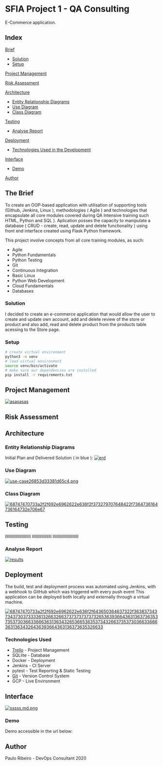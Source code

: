 
# SFIA Project 1 - QA Consulting

E-Commerce application.

## Index
[Brief](#brief)
   * [Solution](#solution)
   * [Setup](#setup)

[Project Management](#pro)

[Risk Assessment](#ris)

[Architecture](#arch)
   * [Entity Relationship Diagrams](#erd)
   * [Use Diagram](#use)
   * [Class Diagram](#cla)
	
[Testing](#testing)
   * [Analyse Report](#report)
     
[Deployment](#depl)
   * [Technologies Used in the Development](#tech)
     
[Interface](#inte)
   * [Demo](#demo)
   
[Author](#auth)


<a name="brief"></a>
## The Brief

To create an OOP-based application with utilisation of supporting tools (Github, Jenkins, Linux ), methodologies ( Agile ) and technologies that encapsulate all core modules covered during QA Intensive training such HTML, Python and SQL ).
Aplication posses the capacity to manipulate a database ( CRUD - create, read, update and delete functionality ) using front end interface created using Flask Python framework.

This project involve concepts from all core training modules, as such:
* Agile
* Python Fundamentals
* Python Testing
* Git
* Continuous Integration
* Basic Linux
* Python Web Development
* Cloud Fundamentals
* Databases

<a name="solution"></a>
### Solution

I decided to create an e-commerce application that would allow the user to create and update own account, add and delete review of the store or product and also add, read and delete product from the products table acessing to the Store page.

<a name="setup"></a>
### Setup
```bash
# create virtual environment
python3 -m venv
# load virtual environment
source venv/bin/activate
# make sure our dependencies are installed
pip install -r requirements.txt
```


<a name="pro"></a>
## Project Management

<a href="https://ibb.co/SRYZT3L"><img src="https://i.ibb.co/TmjNXgC/asasasas.png" alt="asasasas" border="0"></a>

<a name="ris"></a>
## Risk Assessment


<a name="arch"></a>
## Architecture

<a name="erd"></a>
### Entity Relationship Diagrams
Initial Plan and Delivered Solution ( in blue ):
<a href="https://ibb.co/kmSS7Nw"><img src="https://i.ibb.co/g4RR2kf/erd.png" alt="erd" border="0"></a>

<a name="use"></a>
### Use Diagram
[![use-case26853d33381d65c4.png](https://www.imageupload.net/upload-image/2020/02/20/use-case26853d33381d65c4.png)](https://www.imageupload.net/image/RucKy)

<a name="cla"></a>
### Class Diagram
<a href="https://ibb.co/yktFTmY"><img src="https://i.ibb.co/2Mx320s/68747470733a2f2f692e6962622e636f2f373279707648422f7364736164736164732e706e67.png" alt="68747470733a2f2f692e6962622e636f2f373279707648422f7364736164736164732e706e67" border="0"></a>

## Testing
lllllllllllllllllllllllll
lllllllllllllllllll
lllllllllllllllllllllllll

<a name="report"></a>
### Analyse Report

<a href="https://ibb.co/pj2hdfG"><img src="https://i.ibb.co/YB20hcY/results.png" alt="results" border="0"></a><br />

## Deployment
The build, test and deployment process was automated using Jenkins, with a webhook to GitHub which was triggered with every push event
This application can be deployed both locally and externally through a virtual machine. 

<a href="https://imgbb.com/"><img src="https://i.ibb.co/KsvZC3v/68747470733a2f2f692e6962622e636f2f643650364637322f3638373437343730373333613266326637373737373732653639366436313637363537353730366336663631363432653665363537343266373537303663366636313634326436393664363136373635326633.jpg" alt="68747470733a2f2f692e6962622e636f2f643650364637322f3638373437343730373333613266326637373737373732653639366436313637363537353730366336663631363432653665363537343266373537303663366636313634326436393664363136373635326633" border="0"></a>

<a name="tech"></a>
### Technologies Used
* [Trello](https://trello.com/b/VFRNnQYX/project-sfia) - Project Management
* SQLlite - Database
* Docker - Deployment
* Jenkins - CI Server
* pytest - Test Reporting & Static Testing
* [Git](https://github.com/PauloRibeiroIT/Paulo_SFIA1) - Version Control System
* GCP - Live Environment

<a name="inte"></a>
## Interface
[![sssss.md.png](https://www.imageupload.net/upload-image/2020/02/20/sssss.md.png)](https://www.imageupload.net/image/RuoPp)

<a name="demo"></a>
### Demo
Demo accessible in the url below:


<a name="auth"></a>
## Author
Paulo Ribeiro - DevOps Consultant
2020

